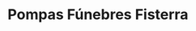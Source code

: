 ---
title: "Pompas Fúnebres Fisterra"
url: /fisterra/pompas-funebres-fisterra/
shop: Bestattungen
---